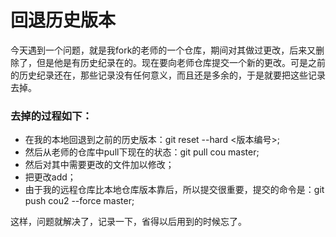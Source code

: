 # 回退历史版本

今天遇到一个问题，就是我fork的老师的一个仓库，期间对其做过更改，后来又删除了，但是他是有历史纪录在的。现在要向老师仓库提交一个新的更改。可是之前的历史纪录还在，那些记录没有任何意义，而且还是多余的，于是就要把这些记录去掉。

### 去掉的过程如下：

- 在我的本地回退到之前的历史版本：git reset --hard <版本编号>;
- 然后从老师的仓库中pull下现在的状态：git pull cou master;
- 然后对其中需要更改的文件加以修改；
- 把更改add；
- 由于我的远程仓库比本地仓库版本靠后，所以提交很重要，提交的命令是：git push cou2 --force master;

这样，问题就解决了，记录一下，省得以后用到的时候忘了。
